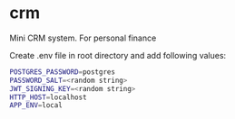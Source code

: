 # crm
Mini CRM system. For personal finance

Create .env file in root directory and add following values:
```bash
POSTGRES_PASSWORD=postgres
PASSWORD_SALT=<random string>
JWT_SIGNING_KEY=<random string>
HTTP_HOST=localhost
APP_ENV=local
```